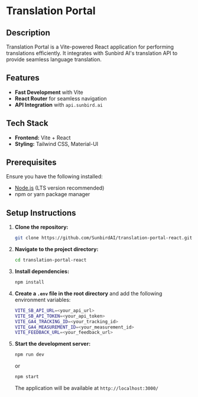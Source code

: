 # Translation Portal

## Description

Translation Portal is a Vite-powered React application for performing translations efficiently. It integrates with Sunbird AI's translation API to provide seamless language translation.

## Features

- **Fast Development** with Vite
- **React Router** for seamless navigation
- **API Integration** with `api.sunbird.ai`

## Tech Stack

- **Frontend:** Vite + React
- **Styling:** Tailwind CSS, Material-UI

## Prerequisites

Ensure you have the following installed:

- [Node.js](https://nodejs.org/) (LTS version recommended)
- npm or yarn package manager

## Setup Instructions

1. **Clone the repository:**
   ```bash
   git clone https://github.com/SunbirdAI/translation-portal-react.git
   ```
2. **Navigate to the project directory:**
   ```bash
   cd translation-portal-react
   ```
3. **Install dependencies:**
   ```bash
   npm install
   ```
4. **Create a `.env` file in the root directory** and add the following environment variables:
   ```bash
   VITE_SB_API_URL=<your_api_url>
   VITE_SB_API_TOKEN=<your_api_token>
   VITE_GA4_TRACKING_ID=<your_tracking_id>
   VITE_GA4_MEASUREMENT_ID=<your_measurement_id>
   VITE_FEEDBACK_URL=<your_feedback_url>
   ```
5. **Start the development server:**

   ```bash
   npm run dev
   ```

   or

   ```bash
   npm start
   ```

   The application will be available at `http://localhost:3000/`
